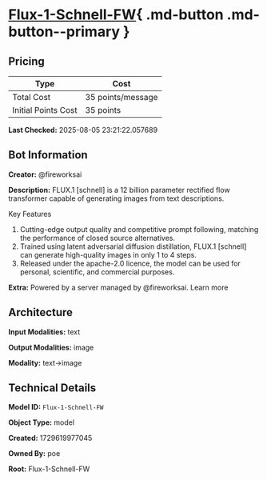 # [Flux-1-Schnell-FW](https://poe.com/Flux-1-Schnell-FW){ .md-button .md-button--primary }

## Pricing

| Type | Cost |
|------|------|
| Total Cost | 35 points/message |
| Initial Points Cost | 35 points |

**Last Checked:** 2025-08-05 23:21:22.057689


## Bot Information

**Creator:** @fireworksai

**Description:** FLUX.1 [schnell] is a 12 billion parameter rectified flow transformer capable of generating images from text descriptions.

Key Features
1. Cutting-edge output quality and competitive prompt following, matching the performance of closed source alternatives.
2. Trained using latent adversarial diffusion distillation, FLUX.1 [schnell] can generate high-quality images in only 1 to 4 steps.
3. Released under the apache-2.0 licence, the model can be used for personal, scientific, and commercial purposes.

**Extra:** Powered by a server managed by @fireworksai. Learn more


## Architecture

**Input Modalities:** text

**Output Modalities:** image

**Modality:** text->image


## Technical Details

**Model ID:** `Flux-1-Schnell-FW`

**Object Type:** model

**Created:** 1729619977045

**Owned By:** poe

**Root:** Flux-1-Schnell-FW
